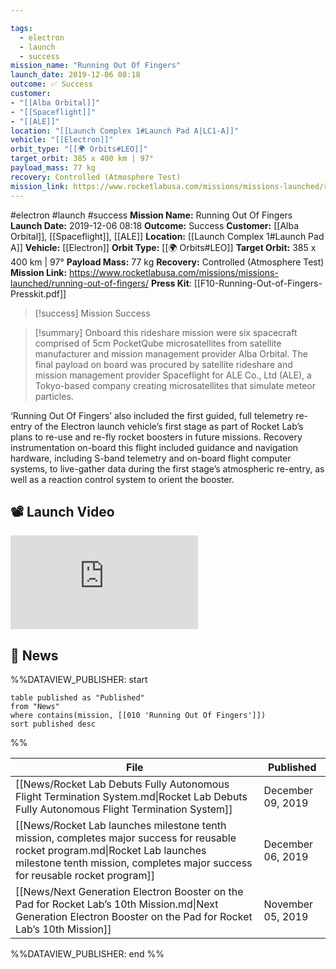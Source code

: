 ```yaml
---

tags:
  - electron
  - launch
  - success
mission_name: "Running Out Of Fingers"
launch_date: 2019-12-06 08:18
outcome: ✅ Success
customer: 
- "[[Alba Orbital]]"
- "[[Spaceflight]]"
- "[[ALE]]"
location: "[[Launch Complex 1#Launch Pad A|LC1-A]]"
vehicle: "[[Electron]]"
orbit_type: "[[🌍 Orbits#LEO]]"
target_orbit: 385 x 400 km | 97°
payload_mass: 77 kg
recovery: Controlled (Atmosphere Test)
mission_link: https://www.rocketlabusa.com/missions/missions-launched/running-out-of-fingers/
---
```


#electron #launch #success
**Mission Name:** Running Out Of Fingers
**Launch Date:** 2019-12-06 08:18
**Outcome:** Success
**Customer:** [[Alba Orbital]], [[Spaceflight]], [[ALE]]
**Location:** [[Launch Complex 1#Launch Pad A]]
**Vehicle:** [[Electron]]
**Orbit Type:** [[🌍 Orbits#LEO]]
**Target Orbit:** 385 x 400 km | 97°
**Payload Mass:** 77 kg
**Recovery:** Controlled (Atmosphere Test)
**Mission Link:** https://www.rocketlabusa.com/missions/missions-launched/running-out-of-fingers/
**Press Kit**: [[F10-Running-Out-of-Fingers-Presskit.pdf]]

>[!success] Mission Success

>[!summary] 
Onboard this rideshare mission were six spacecraft comprised of 5cm PocketQube microsatellites from satellite manufacturer and mission management provider Alba Orbital. The final payload on board was procured by satellite rideshare and mission management provider Spaceflight for ALE Co., Ltd (ALE), a Tokyo-based company creating microsatellites that simulate meteor particles. 
>
‘Running Out Of Fingers’ also included the first guided, full telemetry re-entry of the Electron launch vehicle’s first stage as part of Rocket Lab’s plans to re-use and re-fly rocket boosters in future missions. Recovery instrumentation on-board this flight included guidance and navigation hardware, including S-band telemetry and on-board flight computer systems, to live-gather data during the first stage’s atmospheric re-entry, as well as a reaction control system to orient the booster.

## 📽️ Launch Video
<div class="responsive-video">
<iframe src="https://www.youtube.com/embed/QK9mQdar5_w" title="Rocket Lab&#39;s Electron - Running Out Of Fingers Mission" frameborder="0" allow="accelerometer; autoplay; clipboard-write; encrypted-media; gyroscope; picture-in-picture; web-share" referrerpolicy="strict-origin-when-cross-origin" allowfullscreen></iframe>     
</div>

## 📰 News
%%DATAVIEW_PUBLISHER: start
```
table published as "Published"
from "News"
where contains(mission, [[010 'Running Out Of Fingers']])
sort published desc
```
%%

| File                                                                                                                                                                                                           | Published         |
| -------------------------------------------------------------------------------------------------------------------------------------------------------------------------------------------------------------- | ----------------- |
| [[News/Rocket Lab Debuts Fully Autonomous Flight Termination System.md\|Rocket Lab Debuts Fully Autonomous Flight Termination System]]                                                                         | December 09, 2019 |
| [[News/Rocket Lab launches milestone tenth mission, completes major success for reusable rocket program.md\|Rocket Lab launches milestone tenth mission, completes major success for reusable rocket program]] | December 06, 2019 |
| [[News/Next Generation Electron Booster on the Pad  for Rocket Lab’s 10th Mission.md\|Next Generation Electron Booster on the Pad  for Rocket Lab’s 10th Mission]]                                             | November 05, 2019 |

%%DATAVIEW_PUBLISHER: end %%